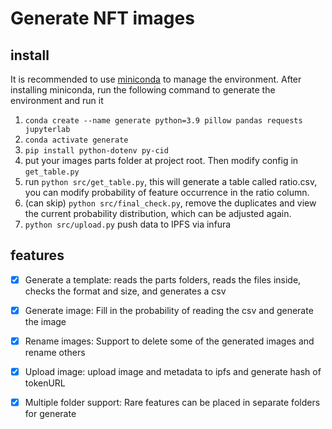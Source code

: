 # Generate NFT images

## install

It is recommended to use [miniconda](https://mirrors.tuna.tsinghua.edu.cn/anaconda/miniconda/) to manage the environment. After installing miniconda, run the following command to generate the environment and run it

1. `conda create --name generate python=3.9 pillow pandas requests jupyterlab`
2. `conda activate generate`
3. `pip install python-dotenv py-cid`
4. put your images parts folder at project root. Then modify config in `get_table.py` 
5. run `python src/get_table.py`, this will generate a table called ratio.csv, you can modify probability of feature occurrence in the ratio column.
6. (can skip) `python src/final_check.py`, remove the duplicates and view the current probability distribution, which can be adjusted again.
7. `python src/upload.py` push data to IPFS via infura

## features

- [x] Generate a template: reads the parts folders, reads the files inside, checks the format and size, and generates a csv

- [x] Generate image: Fill in the probability of reading the csv and generate the image

- [x] Rename images: Support to delete some of the generated images and rename others

- [x] Upload image: upload image and metadata to ipfs and generate hash of tokenURL

- [x] Multiple folder support: Rare features can be placed in separate folders for generate
